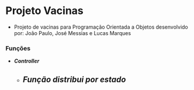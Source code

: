 # Projeto Vacinas

- Projeto de vacinas para Programação Orientada a Objetos desenvolvido por: João Paulo, José Messias e Lucas Marques


### Funções
- ***Controller***
  - *Função distribui por estado*
    - 